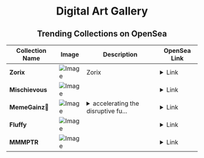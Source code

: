 <div align="center">

# Digital Art Gallery

## Trending Collections on OpenSea

| Collection Name                       | Image                                                                                     | Description                       | OpenSea Link                                                                                          |
|---------------------------------------|-------------------------------------------------------------------------------------------|-----------------------------------|--------------------------------------------------------------------------------------------------------|
| **Zorix** | ![Image](https://i.seadn.io/s/raw/files/a5a6ca625cbf80857bcf4b2a687e7e90.jpg?w=500&auto=format?w=200&auto=format) | Zorix | <details><summary>Link</summary>[Zorix](https://opensea.io/collection/zorix-1)</details> |
| **Mischievous** | ![Image](https://i.seadn.io/s/raw/files/109a4b9002772a05b2dbe42c1241763d.jpg?w=500&auto=format?w=200&auto=format) |  | <details><summary>Link</summary>[Mischievous](https://opensea.io/collection/mischievous-48)</details> |
| **MemeGainz🐥** | ![Image](https://i.seadn.io/s/raw/files/456428f3da334d50c78b93fc38a1ae8b.jpg?w=500&auto=format?w=200&auto=format) | <details><summary>accelerating the disruptive fu...</summary>accelerating the disruptive future of finance</details> | <details><summary>Link</summary>[MemeGainz🐥](https://opensea.io/collection/memegainz-2)</details> |
| **Fluffy** | ![Image](https://i.seadn.io/s/raw/files/84628efa39cb361da77527da9951f988.jpg?w=500&auto=format?w=200&auto=format) |  | <details><summary>Link</summary>[Fluffy](https://opensea.io/collection/fluffy-68)</details> |
| **MMMPTR** | ![Image](https://i.seadn.io/s/raw/files/698ad965b879531d4ad9b5ba42333588.png?w=500&auto=format?w=200&auto=format) |  | <details><summary>Link</summary>[MMMPTR](https://opensea.io/collection/mmmptr)</details> |

</div>